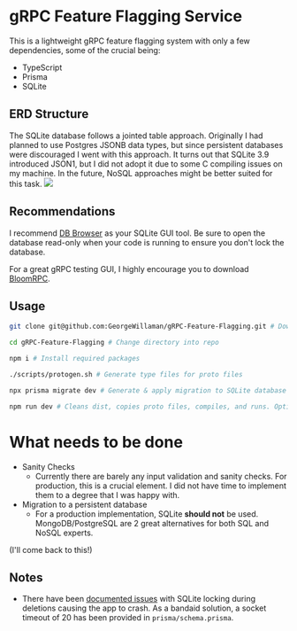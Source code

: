 # gRPC Feature Flagging Service

This is a lightweight gRPC feature flagging system with only a few dependencies, some of the crucial being:
- TypeScript
- Prisma
- SQLite

## ERD Structure
The SQLite database follows a jointed table approach. Originally I had planned to use Postgres JSONB data types, but since persistent databases were discouraged I went with this approach. It turns out that SQLite 3.9 introduced JSON1, but I did not adopt it due to some C compiling issues on my machine. In the future, NoSQL approaches might be better suited for this task.
![](https://i.imgur.com/Gub5Vkr.png)

## Recommendations

I recommend [DB Browser](https://sqlitebrowser.org/) as your SQLite GUI tool. Be sure to open the database read-only when your code is running to ensure you don't lock the database.

For a great gRPC testing GUI, I highly encourage you to download [BloomRPC](https://github.com/uw-labs/bloomrpc).

## Usage

```bash
git clone git@github.com:GeorgeWillaman/gRPC-Feature-Flagging.git # Download repo

cd gRPC-Feature-Flagging # Change directory into repo

npm i # Install required packages

./scripts/protogen.sh # Generate type files for proto files

npx prisma migrate dev # Generate & apply migration to SQLite database

npm run dev # Cleans dist, copies proto files, compiles, and runs. Optimization work still needs to be done
```

# What needs to be done
* Sanity Checks
  * Currently there are barely any input validation and sanity checks. For production, this is a crucial element. I did not have time to implement them to a degree that I was happy with.
* Migration to a persistent database
  * For a production implementation, SQLite **should not** be used. MongoDB/PostgreSQL are 2 great alternatives for both SQL and NoSQL experts.

(I'll come back to this!)
## Notes
- There have been [documented issues](https://github.com/prisma/prisma/issues/2955) with SQLite locking during deletions causing the app to crash. As a bandaid solution, a socket timeout of 20 has been provided in `prisma/schema.prisma`.

